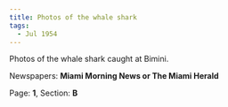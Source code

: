 ```yaml
---  
title: Photos of the whale shark  
tags:  
  - Jul 1954  
---  
```

  
Photos of the whale shark caught at Bimini.  
  
Newspapers: **Miami Morning News or The Miami Herald**  
  
Page: **1**, Section: **B** 
